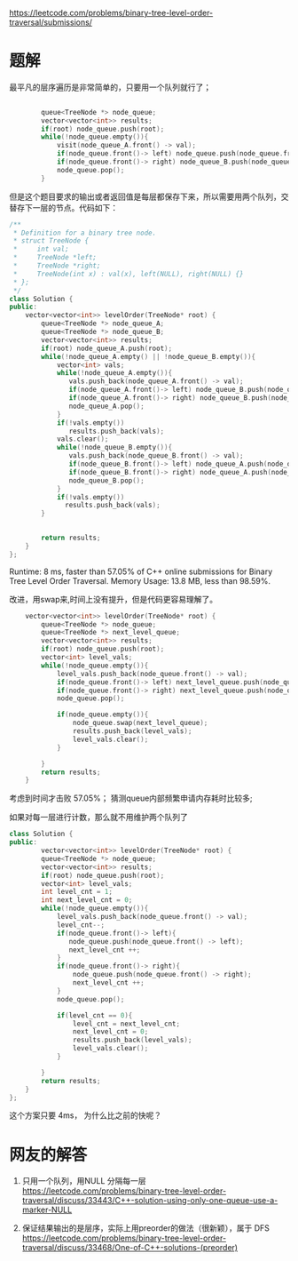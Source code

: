 https://leetcode.com/problems/binary-tree-level-order-traversal/submissions/

# 题解

最平凡的层序遍历是非常简单的，只要用一个队列就行了；
```cpp
 
        queue<TreeNode *> node_queue;
        vector<vector<int>> results;
        if(root) node_queue.push(root);
        while(!node_queue.empty()){
            visit(node_queue_A.front() -> val);
            if(node_queue.front()-> left) node_queue.push(node_queue.front() -> left);
            if(node_queue.front()-> right) node_queue_B.push(node_queue.front() -> right);
            node_queue.pop();
        }
```

但是这个题目要求的输出或者返回值是每层都保存下来，所以需要用两个队列，交替存下一层的节点。代码如下：


```cpp
/**
 * Definition for a binary tree node.
 * struct TreeNode {
 *     int val;
 *     TreeNode *left;
 *     TreeNode *right;
 *     TreeNode(int x) : val(x), left(NULL), right(NULL) {}
 * };
 */
class Solution {
public:
    vector<vector<int>> levelOrder(TreeNode* root) {
        queue<TreeNode *> node_queue_A;
        queue<TreeNode *> node_queue_B;
        vector<vector<int>> results;
        if(root) node_queue_A.push(root);
        while(!node_queue_A.empty() || !node_queue_B.empty()){
            vector<int> vals;
            while(!node_queue_A.empty()){
               vals.push_back(node_queue_A.front() -> val);
               if(node_queue_A.front()-> left) node_queue_B.push(node_queue_A.front() -> left);
               if(node_queue_A.front()-> right) node_queue_B.push(node_queue_A.front() -> right);
               node_queue_A.pop();
            }
            if(!vals.empty())
               results.push_back(vals);
            vals.clear();
            while(!node_queue_B.empty()){
               vals.push_back(node_queue_B.front() -> val);
               if(node_queue_B.front()-> left) node_queue_A.push(node_queue_B.front() -> left);
               if(node_queue_B.front()-> right) node_queue_A.push(node_queue_B.front() -> right);
               node_queue_B.pop();
            }
            if(!vals.empty())
              results.push_back(vals);
        }

        
        return results;
    }
};
```

Runtime: 8 ms, faster than 57.05% of C++ online submissions for Binary Tree Level Order Traversal.
Memory Usage: 13.8 MB, less than 98.59%.


改进，用swap来,时间上没有提升，但是代码更容易理解了。
```cpp
    vector<vector<int>> levelOrder(TreeNode* root) {
        queue<TreeNode *> node_queue;
        queue<TreeNode *> next_level_queue;
        vector<vector<int>> results;
        if(root) node_queue.push(root);
        vector<int> level_vals;
        while(!node_queue.empty()){
            level_vals.push_back(node_queue.front() -> val);
            if(node_queue.front()-> left) next_level_queue.push(node_queue.front() -> left);
            if(node_queue.front()-> right) next_level_queue.push(node_queue.front() -> right);
            node_queue.pop();

            if(node_queue.empty()){
                node_queue.swap(next_level_queue);
                results.push_back(level_vals);
                level_vals.clear();
            }

        }
        return results;
    }
```
考虑到时间才击败 57.05%； 猜测queue内部频繁申请内存耗时比较多;

如果对每一层进行计数，那么就不用维护两个队列了

```cpp
class Solution {
public:
        vector<vector<int>> levelOrder(TreeNode* root) {
        queue<TreeNode *> node_queue;
        vector<vector<int>> results;
        if(root) node_queue.push(root);
        vector<int> level_vals;
        int level_cnt = 1;
        int next_level_cnt = 0;
        while(!node_queue.empty()){
            level_vals.push_back(node_queue.front() -> val);
            level_cnt--;
            if(node_queue.front()-> left){
               node_queue.push(node_queue.front() -> left);
               next_level_cnt ++;
            } 
            if(node_queue.front()-> right){ 
                node_queue.push(node_queue.front() -> right);
                next_level_cnt ++;
            }
            node_queue.pop();

            if(level_cnt == 0){
                level_cnt = next_level_cnt;
                next_level_cnt = 0;
                results.push_back(level_vals);
                level_vals.clear();
            }

        }
        return results;
    }
};
```
这个方案只要 4ms， 为什么比之前的快呢？



# 网友的解答
1. 只用一个队列，用NULL 分隔每一层 https://leetcode.com/problems/binary-tree-level-order-traversal/discuss/33443/C++-solution-using-only-one-queue-use-a-marker-NULL

2. 保证结果输出的是层序，实际上用preorder的做法（很新颖），属于 DFS
https://leetcode.com/problems/binary-tree-level-order-traversal/discuss/33468/One-of-C++-solutions-(preorder)